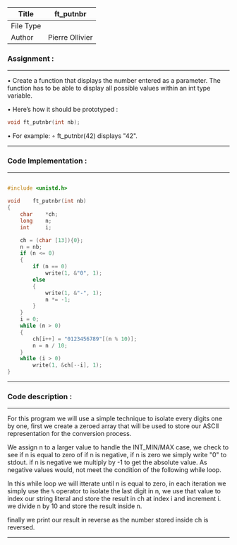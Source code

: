 | Title       | ft_putnbr          |
| ----------- | ------------------ |
| File Type   |                    |
| Author      | Pierre Ollivier    |

### Assignment :
---

• Create a function that displays the number entered as a parameter. The function has to be able to display all possible values within an int type variable.

• Here’s how it should be prototyped :

```C
void ft_putnbr(int nb);
```

• For example:
◦ ft_putnbr(42) displays "42".

---

### Code Implementation :
---

```C

#include <unistd.h>

void	ft_putnbr(int nb)
{
	char	*ch;
	long	n;
	int		i;

	ch = (char [13]){0};
	n = nb;
	if (n <= 0)
	{
		if (n == 0)
			write(1, &"0", 1);
		else
		{
			write(1, &"-", 1);
			n *= -1;
		}
	}
	i = 0;
	while (n > 0)
	{
		ch[i++] = "0123456789"[(n % 10)];
		n = n / 10;
	}
	while (i > 0)
		write(1, &ch[--i], 1);
}

```

---

### Code description :
___

For this program we will use a simple technique to isolate every digits
one by one, first we create a zeroed array that will be used to store our
ASCII representation for the conversion process. 

We assign n to a larger value to handle the INT_MIN/MAX case, we check to see
if n is equal to zero of if n is negative, 
if n is zero we simply write "0" to stdout.
if n is negative we multiply by -1 to get the absolute value.
As negative values would, not meet the condition of the following while loop.

In this while loop we will itterate until n is equal to zero, in each iteration
we simply use the `%` operator to isolate the last digit in n, we use that value
to index our string literal and store the result in ch at index i and increment i.
we divide n by 10 and store the result inside n.

finally we print our result in reverse as the number stored inside ch is reversed.

---
